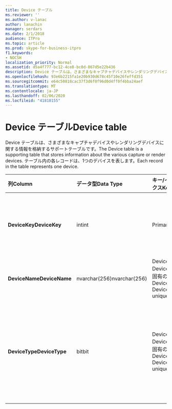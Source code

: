 ```yaml
---
title: Device テーブル
ms.reviewer: ''
ms.author: v-lanac
author: lanachin
manager: serdars
ms.date: 2/1/2018
audience: ITPro
ms.topic: article
ms.prod: skype-for-business-itpro
f1.keywords:
- NOCSH
localization_priority: Normal
ms.assetid: d5a4f777-bc12-4ce8-bc0d-867d5e22b436
description: Device テーブルは、さまざまなキャプチャデバイスやレンダリングデバイスに関する情報を格納するサポートテーブルです。 テーブル内の各レコードは、1つのデバイスを表します。
ms.openlocfilehash: 93e6b2215fa1e20b930d678c45f10e26feffd351
ms.sourcegitcommit: e64c50818cac37f3d6f0f96d0d4ff0f4bba24aef
ms.translationtype: MT
ms.contentlocale: ja-JP
ms.lasthandoff: 02/06/2020
ms.locfileid: "41810155"
---
```

# <a name="device-table"></a><span data-ttu-id="c4f29-104">Device テーブル</span><span class="sxs-lookup"><span data-stu-id="c4f29-104">Device table</span></span>
 
<span data-ttu-id="c4f29-105">Device テーブルは、さまざまなキャプチャデバイスやレンダリングデバイスに関する情報を格納するサポートテーブルです。</span><span class="sxs-lookup"><span data-stu-id="c4f29-105">The Device table is a supporting table that stores information about the various capture or render devices.</span></span> <span data-ttu-id="c4f29-106">テーブル内の各レコードは、1つのデバイスを表します。</span><span class="sxs-lookup"><span data-stu-id="c4f29-106">Each record in the table represents one device.</span></span>
  
|<span data-ttu-id="c4f29-107">**列**</span><span class="sxs-lookup"><span data-stu-id="c4f29-107">**Column**</span></span>|<span data-ttu-id="c4f29-108">**データ型**</span><span class="sxs-lookup"><span data-stu-id="c4f29-108">**Data Type**</span></span>|<span data-ttu-id="c4f29-109">**キー/インデックス**</span><span class="sxs-lookup"><span data-stu-id="c4f29-109">**Key/Index**</span></span>|<span data-ttu-id="c4f29-110">**詳細**</span><span class="sxs-lookup"><span data-stu-id="c4f29-110">**Details**</span></span>|
|:-----|:-----|:-----|:-----|
|<span data-ttu-id="c4f29-111">**DeviceKey**</span><span class="sxs-lookup"><span data-stu-id="c4f29-111">**DeviceKey**</span></span> <br/> |<span data-ttu-id="c4f29-112">int</span><span class="sxs-lookup"><span data-stu-id="c4f29-112">int</span></span>  <br/> |<span data-ttu-id="c4f29-113">Primary</span><span class="sxs-lookup"><span data-stu-id="c4f29-113">Primary</span></span>  <br/> |<span data-ttu-id="c4f29-114">このデバイスを識別する一意の番号。</span><span class="sxs-lookup"><span data-stu-id="c4f29-114">Unique number identifying this device.</span></span>  <br/> |
|<span data-ttu-id="c4f29-115">**DeviceName**</span><span class="sxs-lookup"><span data-stu-id="c4f29-115">**DeviceName**</span></span> <br/> |<span data-ttu-id="c4f29-116">nvarchar(256)</span><span class="sxs-lookup"><span data-stu-id="c4f29-116">nvarchar(256)</span></span>  <br/> |<span data-ttu-id="c4f29-117">DeviceName + DeviceType の固有のキー</span><span class="sxs-lookup"><span data-stu-id="c4f29-117">DeviceName + DeviceType is unique</span></span>  <br/> |<span data-ttu-id="c4f29-118">デバイス名。</span><span class="sxs-lookup"><span data-stu-id="c4f29-118">Device name.</span></span>  <br/> |
|<span data-ttu-id="c4f29-119">**DeviceType**</span><span class="sxs-lookup"><span data-stu-id="c4f29-119">**DeviceType**</span></span> <br/> |<span data-ttu-id="c4f29-120">bit</span><span class="sxs-lookup"><span data-stu-id="c4f29-120">bit</span></span>  <br/> |<span data-ttu-id="c4f29-121">DeviceName + DeviceType の固有のキー</span><span class="sxs-lookup"><span data-stu-id="c4f29-121">DeviceName + DeviceType is unique</span></span>  <br/> |<span data-ttu-id="c4f29-122">デバイスの種類。</span><span class="sxs-lookup"><span data-stu-id="c4f29-122">Device type.</span></span> <span data-ttu-id="c4f29-123">1はキャプチャデバイス、0はレンダーデバイスです。</span><span class="sxs-lookup"><span data-stu-id="c4f29-123">1 is a capture device, 0 is a render device.</span></span>  <br/> |
   

